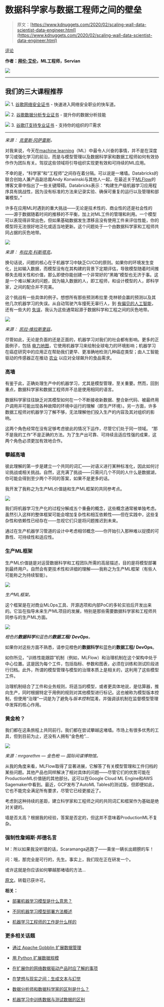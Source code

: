 # 数据科学家与数据工程师之间的壁垒

> 原文：[https://www.kdnuggets.com/2020/02/scaling-wall-data-scientist-data-engineer.html](https://www.kdnuggets.com/2020/02/scaling-wall-data-scientist-data-engineer.html)

[评论](#comments)

**作者：[拜伦·艾伦](https://www.linkedin.com/in/byronaallen/)，ML工程师，Servian**

![](../Images/fe3deab6f4aadb1470e63b4c296c89e7.png)

* * *

## 我们的三大课程推荐

![](../Images/0244c01ba9267c002ef39d4907e0b8fb.png) 1\. [谷歌网络安全证书](https://www.kdnuggets.com/google-cybersecurity) - 快速进入网络安全职业的快车道。

![](../Images/e225c49c3c91745821c8c0368bf04711.png) 2\. [谷歌数据分析专业证书](https://www.kdnuggets.com/google-data-analytics) - 提升你的数据分析技能

![](../Images/0244c01ba9267c002ef39d4907e0b8fb.png) 3\. [谷歌IT支持专业证书](https://www.kdnuggets.com/google-itsupport) - 支持你的组织的IT需求

* * *

*来源： [克里斯·冈萨雷斯](https://www.pexels.com/@hellochrisgonzalez)。*

对我来说，今天在[machine learning](https://www.servian.com/ai/)（ML）中最令人兴奋的事情，并不是在深度学习或强化学习的前沿，而是与模型管理以及数据科学家和数据工程师如何有效协作作为团队有关。驾驭这些领域将引导组织实现更有效和可持续的ML应用。

不幸的是，“科学家”和“工程师”之间存在着分隔。可以说是一堵墙。Databricks的联合创始人兼产品副总裁Andy Konwinski与其他人一起，在最近关于[MLFlow](https://databricks.com/blog/2019/03/06/managed-mlflow-on-databricks-now-in-public-preview.html)的博客文章中指出了一些关键障碍。Databricks表示：“构建生产级机器学习应用程序具有挑战性，因为没有标准的方法来记录实验、确保可重复的运行以及管理和部署模型。”

许多在应用ML时遇到的重大挑战——无论是技术性的、商业性的还是社会性的——源于数据随着时间的推移的不平衡，加上对ML工件的管理和利用。一个模型可以表现得非常出色，但如果基础数据发生漂移且没有使用工件来评估性能，你的模型将无法很好地泛化或适当地更新。这个问题处于一个由数据科学家和工程师共同占据的灰色地带。

![](../Images/323bb53c341e9f39b2751b6fbec0606a.png)

*来源： [布拉克·科斯塔克](https://www.pexels.com/@burakkostak)。*

换句话说，问题的核心在于机器学习中缺乏CI/CD的原则。如果你的环境发生变化，比如输入数据，而模型没有在其构建的背景下定期评估，导致模型随着时间推移失去相关性和价值，那么即使你能创建一个非常好的“黑箱”模型也无济于事。这是一个难以解决的问题，因为输入数据的人，即工程师，和设计模型的人，即科学家，之间的配合并不完美。

这个挑战有一些具体的例子。想想所有那些预测希拉里·克林顿会赢的预测以及其他几次机器学习的失误。从自动驾驶汽车撞死无辜行人，到 [有偏见的人工智能](https://www.forbes.com/sites/intelai/2019/03/27/the-risks-of-dirty-data-and-ai/#7bee43d72dc7)，还有一些大的 [失误](https://medium.com/syncedreview/2018-in-review-10-ai-failures-c18faadf5983)，我认为这些通常起源于数据科学和工程之间的灰色地带。

![](../Images/b5466609a48e96f9030b424c19698c4d.png)

*来源： [凯拉·维拉斯奎兹](https://unsplash.com/@kaylawithav)。*

尽管如此，无论是负面的还是正面的，机器学习对我们的社会都有影响。更多的正面例子，包括 [电力地图](https://www.electricitymap.org/)，它使用机器学习来绘制全球电力的环境影响；机器学习在癌症研究中的应用正在帮助我们更早、更准确地检测几种癌症类型；由人工智能驱动的传感器正在推动 [农业](https://www.forbes.com/sites/danielnewman/2019/02/07/4-ways-artificial-intelligence-will-drive-digital-transformation-in-agriculture/#75ac0fbb1273) 以应对全球飙升的食品需求。

### 高墙

有鉴于此，正确处理生产中的机器学习，尤其是模型管理，至关重要。然而，回到重点，数据科学家和数据工程师并不总是使用相同的语言。

数据科学家往往缺乏对其模型如何在一个不断接收新数据、整合新代码、被最终用户调用并可能出现各种故障的环境中运行的理解（即生产环境）。另一方面，许多数据工程师对机器学习了解不够，无法理解他们投入生产的内容及其对组织的影响。

这两个角色经常在没有足够考虑彼此的情况下运作，尽管它们处于同一领域。 “那不是我的工作”不是正确的方法。为了生产出可靠、可持续且适应性强的成果，这两个角色必须更加有效地合作。

### 攀越高墙

彼此理解的第一步是建立一个共同的词汇——对语义进行某种标准化，因此如何讨论挑战或相关挑战。自然，这充满了挑战——只需问几个不同的人什么是数据湖，你可能会得到至少两个不同的答案，如果不是更多的话。

我开发了我称之为生产ML价值链和生产ML框架的共同参考点。

![](../Images/388008a4cbb718c4f3a24a86d5a1c860.png)

我们将机器学习生产化的过程分解成五个重叠的概念，这些概念通常被单独考虑。虽然引入这样的整体框架可能会增加复杂性和相互依赖性——但在实践中，这些复杂性和依赖性已经存在——忽视它们只是将问题推迟到未来。

通过在生产机器学习管道的设计中考虑相邻概念——你开始引入那种难以捉摸的可靠性、可持续性和适应性。

### 生产ML框架

生产ML价值链是对运营数据科学和工程团队所需的高层描述，目的是将模型部署到最终用户。自然会有更技术性和详细的理解——我称之为生产ML框架（有些人可能称之为持续智能）。

![](../Images/58773a01976646a78393ad9aae0684b8.png)

*生产ML框架。*

这个框架是在对商业MLOps工具、开源选项和内部PoC的多轮实验后开发出来的。它旨在指导未来生产ML项目的发展，特别是那些需要数据科学家和工程师共同参与的生产ML方面。

![](../Images/a972556f5c2d168674738cbeb0f176e3.png)

*橙色的**数据科学**和蓝色的**数据工程/ DevOps**。*

如果你对这些方面不熟悉，请参见橙色的**数据科学**和蓝色的**数据工程/ DevOps**。

如你所见，“训练性能跟踪”机制（例如，MLFlow）和治理机制在这个架构中处于中心位置。这是因为每个工件，包括指标、参数和图表，必须在训练和测试阶段进行归档。此外，所谓的模型管理与模型的治理本质上是相关的，这利用了这些模型工件。

治理机制结合了工件和业务规则，将适当的模型，或者更具体地说，是估算器，推向生产，同时根据特定于用例的规则对其他模型进行标记。这也被称为模型版本控制，但使用“治理”一词是为了避免与*版本控制*混淆，并强调该机制在监督模型管理中发挥的核心作用。

### 黄金枪？

我们都在这条旅程上共同前行。我们都在尝试攀越这堵墙。市场上有很多优秀的工具，但到目前为止，还没有人拥有“金色枪”...

![](../Images/feafa0ec16bdd40defe7d6dc953812d7.png)

*来源：mrgarethm — 金色枪 — 国际间谍博物馆。*

从我的角度来看，MLFlow取得了显著进展，它解答了有关模型管理和工件归档的某些问题。其他产品也同样解决了相对具体的问题——尽管它们的优势可能在ProductionML价值链的其他部分。这可以在Google Cloud ML Engine和AWS Sagemaker中看到。最近，GCP发布了AutoML Tables的测试版，但即便如此，它也不能完全满足所有要求，尽管它已经更接近了。

考虑到这种持续的差距，建立科学家和工程师之间的共同词汇和框架作为基础是绝对关键的。

墙是否太高？根据我的经验，答案是否定的，但这并不意味着ProductionML不复杂。

### 强制性詹姆斯·邦德名言

M：所以如果我没听错的话，Scaramanga逃跑了——乘坐一辆长出翅膀的车！

问：哦，那完全是可行的，先生。事实上，我们现在正在研发一个。

或许这就是你应该如何攀越那堵墙的方法...

[原文](https://medium.com/weareservian/scaling-the-wall-between-data-scientist-and-data-engineer-51b0a99da073)。转载已获许可。

**相关：**

+   [部署机器学习模型是什么意思？](https://www.kdnuggets.com/2020/02/deploy-machine-learning-model.html)

+   [不同机器学习模型部署方法概述](https://www.kdnuggets.com/2019/06/approaches-deploying-machine-learning-production.html)

+   [机器学习工程师的工作是什么样的](https://www.kdnuggets.com/2019/07/machine-learning-engineering-job.html)

### 更多相关话题

+   [通过 Apache Gobblin 扩展数据管理](https://www.kdnuggets.com/2023/01/scaling-data-management-apache-gobblin.html)

+   [用 Python 扩展数据规模](https://www.kdnuggets.com/2023/07/data-scaling-python.html)

+   [在扩展你的网络数据驱动产品时应了解的事项](https://www.kdnuggets.com/2023/08/things-know-scaling-web-datadriven-product.html)

+   [在梦想与现实之间：生成文本与幻觉](https://www.kdnuggets.com/between-dreams-and-reality-generative-text-and-hallucinations)

+   [数据分析师和数据科学家的区别是什么？](https://www.kdnuggets.com/2022/03/difference-data-analysts-data-scientists.html)

+   [机器学习中训练数据与测试数据的区别](https://www.kdnuggets.com/2022/08/difference-training-testing-data-machine-learning.html)
